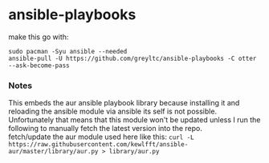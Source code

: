 # ansible-playbooks

make this go with:
```
sudo pacman -Syu ansible --needed
ansible-pull -U https://github.com/greyltc/ansible-playbooks -C otter --ask-become-pass
```
### Notes
This embeds the aur ansible playbook library because installing it and reloading the ansible module via ansible its self is not possible. Unfortunately that means that this module won't be updated unless I run the following to manually fetch the latest version into the repo.  
fetch/update the aur module used here like this: `curl -L https://raw.githubusercontent.com/kewlfft/ansible-aur/master/library/aur.py > library/aur.py`
